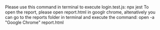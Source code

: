 Please use this  command in terminal to execute login.test.js:  npx jest
To open the report, please open report.html in googlr chrome, altenatively you can go to the reports folder in terminal and execute the command: open -a "Google Chrome" report.html